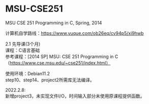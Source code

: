 # MSU-CSE251
MSU CSE 251 Programming in C, Spring, 2014

计算机自学路线：https://www.yuque.com/ob26eq/cv94p5/xi9hwb  

2.1 先导课(3个月)  
课程：C语言基础  
参考课程：[2014 SP] MSU: CSE 251 Programming in C（https://www.cse.msu.edu/~cse251/index.html）  

使用环境：Debian11.2  
step10、step14、project2所需库无法编译。  

2022.2.8:  
新增project3，未实现文件I/O，时间输入部分未使用原课程提供函数。  